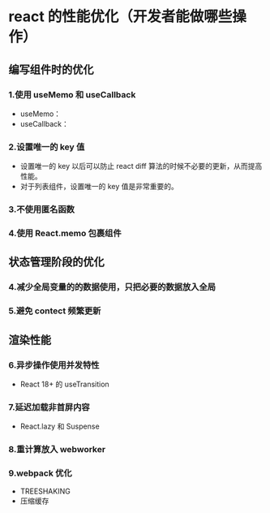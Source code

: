 # react 的性能优化（开发者能做哪些操作）

## 编写组件时的优化

### 1.使用 useMemo 和 useCallback

- useMemo：
- useCallback：

### 2.设置唯一的 key 值

- 设置唯一的 key 以后可以防止 react diff 算法的时候不必要的更新，从而提高性能。
- 对于列表组件，设置唯一的 key 值是非常重要的。

### 3.不使用匿名函数

### 4.使用 React.memo 包裹组件

## 状态管理阶段的优化

### 4.减少全局变量的的数据使用，只把必要的数据放入全局

### 5.避免 contect 频繁更新

## 渲染性能

### 6.异步操作使用并发特性

- React 18+ 的 useTransition

### 7.延迟加载非首屏内容

- React.lazy 和 Suspense

### 8.重计算放入 webworker

### 9.webpack 优化

- TREESHAKING
- 压缩缓存
